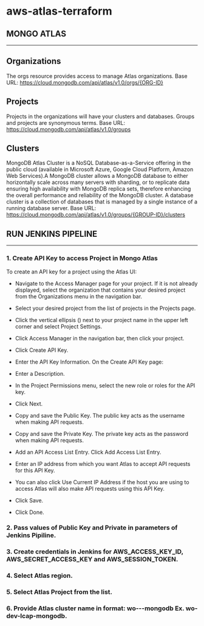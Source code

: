 # aws-atlas-terraform

## **MONGO ATLAS**

---

## Organizations

The orgs resource provides access to manage Atlas organizations.
Base URL: https://cloud.mongodb.com/api/atlas/v1.0/orgs/{ORG-ID}

## Projects

Projects in the organizations will have your clusters and databases. Groups and projects are synonymous terms.
Base URL: https://cloud.mongodb.com/api/atlas/v1.0/groups

## Clusters

MongoDB Atlas Cluster is a NoSQL Database-as-a-Service offering in the public cloud (available in Microsoft Azure, Google Cloud Platform, Amazon Web Services).A MongoDB cluster allows a MongoDB database to either horizontally scale across many servers with sharding, or to replicate data ensuring high availability with MongoDB replica sets, therefore enhancing the overall performance and reliability of the MongoDB cluster.
A database cluster is a collection of databases that is managed by a single instance of a running database server.
Base URL: https://cloud.mongodb.com/api/atlas/v1.0/groups/{GROUP-ID}/clusters

## **RUN JENKINS PIPELINE**

---

### 1. Create API Key to access Project in Mongo Atlas

To create an API key for a project using the Atlas UI:

- Navigate to the Access Manager page for your project.
  If it is not already displayed, select the organization that contains your desired project from the Organizations menu in the navigation bar.

- Select your desired project from the list of projects in the Projects page.

- Click the vertical ellipsis () next to your project name in the upper left corner and select Project Settings.

- Click Access Manager in the navigation bar, then click your project.

- Click Create API Key.

- Enter the API Key Information.
  On the Create API Key page:

- Enter a Description.

- In the Project Permissions menu, select the new role or roles for the API key.

- Click Next.

- Copy and save the Public Key.
  The public key acts as the username when making API requests.

- Copy and save the Private Key.
  The private key acts as the password when making API requests.

- Add an API Access List Entry.
  Click Add Access List Entry.

- Enter an IP address from which you want Atlas to accept API requests for this API Key.

- You can also click Use Current IP Address if the host you are using to access Atlas will also make API requests using this API Key.

- Click Save.

- Click Done.

### 2. Pass values of Public Key and Private in parameters of Jenkins Pipiline.

### 3. Create credentials in Jenkins for AWS_ACCESS_KEY_ID, AWS_SECRET_ACCESS_KEY and AWS_SESSION_TOKEN.

### 4. Select Atlas region.

### 5. Select Atlas Project from the list.

### 6. Provide Atlas cluster name in format: wo-<env>-<instance>-mongodb Ex. wo-dev-lcap-mongodb.

